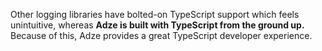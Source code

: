 Other logging libraries have bolted-on TypeScript support which feels unintuitive, whereas **Adze is
built with TypeScript from the ground up.** Because of this, Adze provides a great TypeScript
developer experience.
